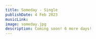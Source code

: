 ```yaml
---
title: Someday - Single
publishDate: 4 Feb 2023
musicLink: 
image: someday.jpg
description: Coming soon! 6 more days!
---
```

